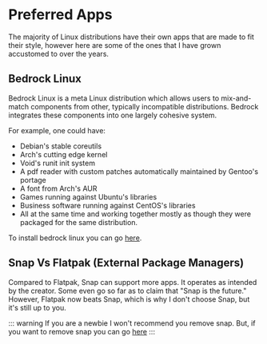 # Preferred Apps

The majority of Linux distributions have their own apps that are made to fit their style, however here are some of the ones that I have grown accustomed to over the years.

## Bedrock Linux

Bedrock Linux is a meta Linux distribution which allows users to mix-and-match components from other, typically incompatible distributions. Bedrock integrates these components into one largely cohesive system.

For example, one could have:

- Debian's stable coreutils
- Arch's cutting edge kernel
- Void's runit init system
- A pdf reader with custom patches automatically maintained by Gentoo's portage
- A font from Arch's AUR
- Games running against Ubuntu's libraries
- Business software running against CentOS's libraries
- All at the same time and working together mostly as though they were packaged for the same distribution.

To install bedrock linux you can go [here](https://bedrocklinux.org/0.7/installation-instructions.html).

## Snap Vs Flatpak (External Package Managers)

Compared to Flatpak, Snap can support more apps. It operates as intended by the creator. Some even go so far as to claim that "Snap is the future." However, Flatpak now beats Snap, which is why I don't choose Snap, but it's still up to you.

::: warning
If you are a newbie I won't recommend you remove snap. But, if you want to remove snap you can go [here](https://www.kevin-custer.com/blog/disabling-snaps-in-ubuntu-20-04/)
:::